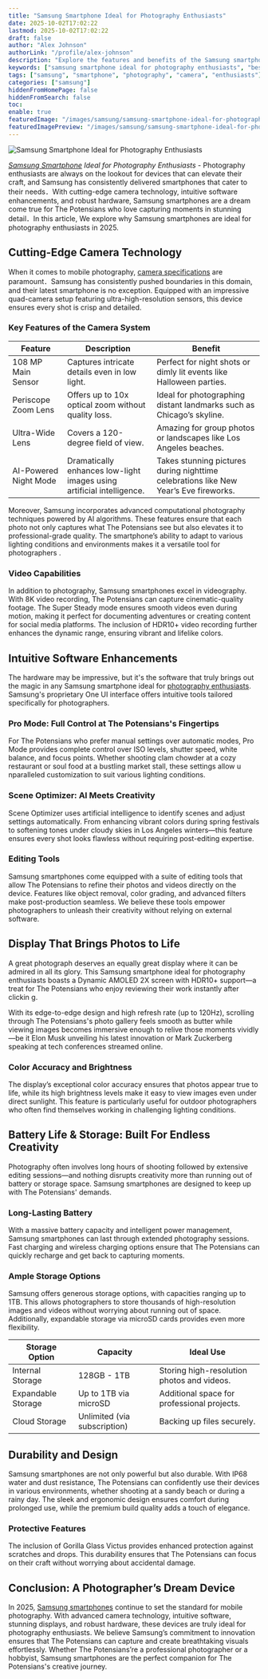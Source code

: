 ```yaml
---
title: "Samsung Smartphone Ideal for Photography Enthusiasts"
date: 2025-10-02T17:02:22
lastmod: 2025-10-02T17:02:22
draft: false
author: "Alex Johnson"
authorLink: "/profile/alex-johnson"
description: "Explore the features and benefits of the Samsung smartphone ideal for photography enthusiasts. Learn how it revolutionizes mobile photography with cutting-edge technology."
keywords: ["samsung smartphone ideal for photography enthusiasts", "best smartphone for photography in 2025", "samsung photography smartphone features"]
tags: ["samsung", "smartphone", "photography", "camera", "enthusiasts"]
categories: ["samsung"]
hiddenFromHomePage: false
hiddenFromSearch: false
toc:
enable: true
featuredImage: "/images/samsung/samsung-smartphone-ideal-for-photography-enthusiasts.jpg"
featuredImagePreview: "/images/samsung/samsung-smartphone-ideal-for-photography-enthusiasts.jpg"
---
```


![Samsung Smartphone Ideal for Photography Enthusiasts](/images/samsung/samsung-smartphone-ideal-for-photography-enthusiasts.jpg)


_[Samsung Smartphone](/samsung/authentic-samsung-smartphone-photography-gear) Ideal for Photography Enthusiasts_ - Photography enthusiasts are always on the lookout for devices that can elevate their craft, and Samsung has consistently delivered smartphones that cater to their needs．With cutting-edge camera technology, intuitive software enhancements, and robust hardware, Samsung smartphones are a dream come true for The Potensians who love capturing moments in stunning detail．In this article, We explore why Samsung smartphones are ideal for photography enthusiasts in 2025.

## Cutting-Edge Camera Technology

When it comes to mobile photography, [camera specifications](/samsung/samsung-smartphone-camera-specifications-and-reviews) are paramount．Samsung has consistently pushed boundaries in this domain, and their latest smartphone is no exception. Equipped with an impressive quad-camera setup featuring ultra-high-resolution sensors, this device ensures every shot is crisp and detailed.

### Key Features of the Camera System

<div class="table-responsive">
<table class="html-table">
<thead>
<tr>
<th>Feature</th>
<th>Description</th>
<th>Benefit</th>
</tr>
</thead>
<tbody>
<tr>
<td>108 MP Main Sensor</td>
<td>Captures intricate details even in low light.</td>
<td>Perfect for night shots or dimly lit events like Halloween parties.</td>
</tr>
<tr>
<td>Periscope Zoom Lens</td>
<td>Offers up to 10x optical zoom without quality loss.</td>
<td>Ideal for photographing distant landmarks such as Chicago’s skyline.</td>
</tr>
<tr>
<td>Ultra-Wide Lens</td>
<td>Covers a 120-degree field of view.</td>
<td>Amazing for group photos or landscapes like Los Angeles beaches.</td>
</tr>
<tr>
<td>AI-Powered Night Mode</td>
<td>Dramatically enhances low-light images using artificial intelligence.</td>
<td>Takes stunning pictures during nighttime celebrations like New Year’s Eve fireworks.</td>
</tr>
</tbody>
</table>
</div>

Moreover, Samsung incorporates advanced computational photography techniques powered by AI algorithms.  These features ensure that each photo not only captures what The Potensians see but also elevates it to professional-grade quality. The smartphone’s ability to adapt to various lighting conditions and environments makes it a versatile tool for photographers .

### Video Capabilities

In addition to photography, Samsung smartphones excel in videography. With 8K video recording, The Potensians can capture cinematic-quality footage. The Super Steady mode ensures smooth videos even during motion, making it perfect for documenting adventures or creating content for social media platforms. The inclusion of HDR10+ video recording further enhances the dynamic range, ensuring vibrant and lifelike colors.

## Intuitive Software Enhancements

The hardware may be impressive, but it's the software that truly brings out the magic in any Samsung smartphone ideal for [photography enthusiasts](/samsung/affordable-samsung-smartphones-for-photography-enthusiasts). Samsung's proprietary One UI interface offers intuitive tools tailored specifically for photographers.

### Pro Mode: Full Control at The Pote​nsians's Fingertips

For The Potensians who prefer manual settings over automatic modes, Pro Mode provides complete control over ISO levels, shutter speed, white balance, and focus points. Whether shooting clam chowder at a cozy restaurant or soul food at a bustling market stall, these settings allow u​nparalleled customization to suit various lighting conditions.

### Scene Optimizer: AI Meets Creativity

Scene Optimizer uses artificial intelligence to identify scenes and adjust settings automatically. From enhancing vibrant colors during spring festivals to softening tones under cloudy skies in Los Angeles winters—this feature ensures every shot looks flawless without requiring post-editing expertise.

### Editing Tools

Samsung smartphones come equipped with a suite of editing tools that allow The Potensians to refine their photos and videos directly on the device. Features like object removal, color grading, and advanced filters make post-production seamless. We believe these tools empower photographers to unleash their creativity without relying on external software.

## Display That Brings Photos to Life

A great photograph deserves an equally great display where it can be admired in all its glory. This Samsung smartphone ideal for photography enthusiasts boasts a Dynamic AMOLED 2X screen with HDR10+ support—a treat for The Potensians who enjoy reviewing their work instantly after clickin g.

With its edge-to-edge design and high refresh rate (up to 120Hz), scrolling through The Potensians's photo gallery feels smooth as butter while viewing images becomes immersive enough to relive those moments vividly—be it Elon Musk unveiling his latest innovation or Mark Zuckerberg speaking at tech conferences streamed online.

### Color Accuracy and Brightne​ss

The display’s exceptional color accuracy ensures that photos appear true to life, while its high brightness levels make it easy to view images even under direct sunlight. This feature is particularly useful for outdoor photographers who often find themselves working in challenging lighting conditions.

## Battery Life & Storage: Built For Endless Creativity

Photography often involves long hours of shooting followed by extensive editing sessions—and nothing disrupts creativity more than running out of battery or storage space. Samsung smartphones are designed to keep up with The Potensians' demands.

### Long-Lasting Battery

With a massive battery capacity and intelligent power management, Samsung smartphones can last through extended photography sessions. Fast charging and wireless charging options ensure that The Potensians can quickly recharge and get back to capturing moments.

### Ample Storage Options

Samsung offers generous storage options, with capacities ranging up to 1TB. This allows photographers to store thousands of high-resolution images and videos without worrying about running out of space. Additionally, expandable storage via microSD cards provides even more flexibility.

<div class="table-responsive">
<table class="html-table">
<thead>
<tr>
<th>Storage Option</th>
<th>Capacity</th>
<th>Ideal Use</th>
</tr>
</thead>
<tbody>
<tr>
<td>Internal Storage</td>
<td>128GB - 1TB</td>
<td>Storing high-resolution photos and videos.</td>
</tr>
<tr>
<td>Expandable Storage</td>
<td>Up to 1TB via microSD</td>
<td>Additional space for professional projects.</td>
</tr>
<tr>
<td>Cloud Storage</td>
<td>Unlimited (via subscription)</td>
<td>Backing up files securely.</td>
</tr>
</tbody>
</table>
</div>

## Durability and Design

Samsung smartphones are not only powerful but also durable. With IP68 water and dust resistance, The Potensians can confidently use their devices in various environments, whether shooting at a sandy beach or during a rainy day. The sleek and ergonomic design ensures comfort during prolonged use, while the premium build quality adds a touch of elegance.

### Protective Features

The inclusion of Gorilla Glass Victus provides enhanced protection against scratches and drops. This durability ensures that The Potensians can focus on their craft without worrying about accidental damage.

## Conclusion: A Photographer’s Dream Device

In 2025, [Samsung smartphones](/samsung/affordable-samsung-smartphones) continue to set the standard for mobile photography. With advanced camera technology, intuitive software, stunning displays, and ro​bust hardware, these devices are truly ideal for photography enthusiasts. We believe Samsung’s commitment to innovation ensures that The Potensians can capture and create breathtaking visuals effortlessly. Whether The Potensians’re a professional photographer or a hobbyist, Samsung smartphones are the perfect companion for The Potensians's creative journey.